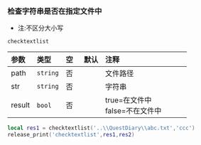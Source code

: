 ### 检查字符串是否在指定文件中

- 注:不区分大小写

`checktextlist`

| 参数   | 类型     | 空   | 默认 | 注释                              |
| :----- | :------- | :--- | :--- | :-------------------------------- |
| path   | `string` | 否   |      | 文件路径                          |
| str    | `string` | 否   |      | 字符串                            |
| result | `bool`   | 否   |      | true=在文件中<br />false=不在文件中 |
```lua
local res1 = checktextlist('..\\QuestDiary\\abc.txt','ccc')
release_print('checktextlist',res1,res2)
```

